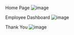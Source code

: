 Home Page
![image](https://github.com/golu098/Modern-HR-Dashboard/assets/95178381/0c4cebdd-ec2d-4ddb-a731-1dae8eed5588)

Employee Dashboard
![image](https://github.com/golu098/Modern-HR-Dashboard/assets/95178381/fbc3d50c-e28f-4261-87c0-188f2ba50387)

Thank You
![image](https://github.com/golu098/Modern-HR-Dashboard/assets/95178381/eb4159af-13df-489c-95f3-3a5b25463f06)

